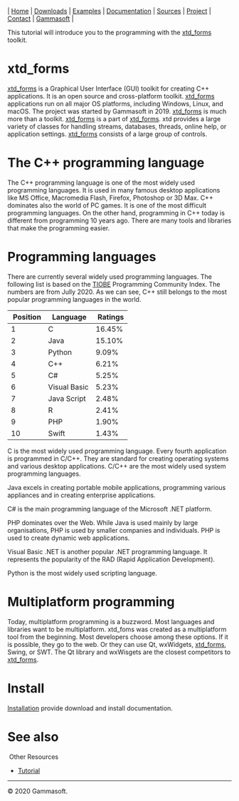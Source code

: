 | [Home](home.md) | [Downloads](downloads.md) | [Examples](examples.md) | [Documentation](documentation.md) | [Sources](https://github.com/gammasoft71/xtd_forms) | [Project](https://sourceforge.net/projects/formspro/) | [Contact](contact.md) | [Gammasoft](https://gammasoft71.wixsite.com/gammasoft) |

This tutorial will introduce you to the programming with the [xtd_forms](https://github.com/gammasoft71/xtd_forms) toolkit.

# xtd_forms

[xtd_forms](https://github.com/gammasoft71/xtd_forms) is a Graphical User Interface (GUI) toolkit for creating C++ applications. It is an open source and cross-platform toolkit. [xtd_forms](https://github.com/gammasoft71/xtd_forms) applications run on all major OS platforms, including Windows, Linux, and macOS. The project was started by Gammasoft in 2019. [xtd_forms](https://github.com/gammasoft71/xtd_forms) is much more than a toolkit. [xtd_forms](https://github.com/gammasoft71/xtd_forms) is a part of [xtd_forms](https://github.com/gammasoft71/xtd). xtd provides a large variety of classes for handling streams, databases, threads, online help, or application settings. [xtd_forms](https://github.com/gammasoft71/xtd_forms) consists of a large group of controls.

# The C++ programming language

The C++ programming language is one of the most widely used programming languages. It is used in many famous desktop applications like MS Office, Macromedia Flash, Firefox, Photoshop or 3D Max. C++ dominates also the world of PC games. It is one of the most difficult programming languages. On the other hand, programming in C++ today is different from programming 10 years ago. There are many tools and libraries that make the programming easier.

# Programming languages

There are currently several widely used programming languages. The following list is based on the [TIOBE](https://www.tiobe.com/tiobe-index) Programming Community Index. The numbers are from Jully 2020. As we can see, C++ still belongs to the most popular programming languages in the world.

| Position | Language     | Ratings |
|----------|--------------|---------|
| 1        | C            | 16.45%  |
| 2        | Java         | 15.10%  |
| 3        | Python       |  9.09%  |
| 4        | C++          |  6.21%  |
| 5        | C#           |  5.25%  |
| 6        | Visual Basic |  5.23%  |
| 7        | Java Script  |  2.48%  |
| 8        | R            |  2.41%  |
| 9        | PHP          |  1.90%  |
| 10       | Swift        |  1.43%  |

C is the most widely used programming language. Every fourth application is programmed in C/C++. They are standard for creating operating systems and various desktop applications. C/C++ are the most widely used system programming languages.

Java excels in creating portable mobile applications, programming various appliances and in creating enterprise applications. 

C# is the main programming language of the Microsoft .NET platform.

PHP dominates over the Web. While Java is used mainly by large organisations, PHP is used by smaller companies and individuals. PHP is used to create dynamic web applications.

Visual Basic .NET is another popular .NET programming language. It represents the popularity of the RAD (Rapid Application Development).

Python is the most widely used scripting language.

# Multiplatform programming

Today, multiplatform programming is a buzzword. Most languages and libraries want to be multiplatform. xtd_foms was created as a multiplatform tool from the beginning. Most developers choose among these options. If it is possible, they go to the web. Or they can use Qt, wxWidgets, [xtd_forms](https://github.com/gammasoft71/xtd_forms), Swing, or SWT. The Qt library and wxWisgets are the closest competitors to [xtd_forms](https://github.com/gammasoft71/xtd_forms).

# Install

[Installation](downloads.md) provide download and install documentation.

# See also
​
Other Resources

* [Tutorial](tutorial.md)

______________________________________________________________________________________________

© 2020 Gammasoft.

